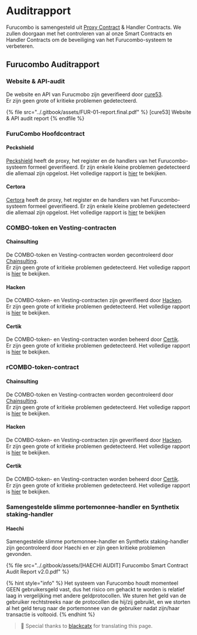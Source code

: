 # Auditrapport

Furucombo is samengesteld uit [Proxy Contract](https://etherscan.io/address/0xA013AfbB9A92cEF49e898C87C060e6660E050569) & Handler Contracts. We zullen doorgaan met het controleren van al onze Smart Contracts en Handler Contracts om de beveiliging van het Furucombo-systeem te verbeteren.

## **Furucombo Auditrapport**

### Website & API-audit

De website en API van Furucmobo zijn geverifieerd door [cure53](https://cure53.de/). \
Er zijn geen grote of kritieke problemen gedetecteerd.

{% file src="../.gitbook/assets/FUR-01-report.final.pdf" %}
\[cure53] Website & API audit report
{% endfile %}

### FuruCombo Hoofdcontract

#### Peckshield&#x20;

[Peckshield](https://peckshield.cn/en) heeft de proxy, het register en de handlers van het Furucombo-systeem formeel geverifieerd. Er zijn enkele kleine problemen gedetecteerd die allemaal zijn opgelost. Het volledige rapport is [hier](https://github.com/dinngodev/furucombo-contract/tree/master/audit/Certora) te bekijken.

#### Certora&#x20;

[Certora](https://www.certora.com/) heeft de proxy, het register en de handlers van het Furucombo-systeem formeel geverifieerd. Er zijn enkele kleine problemen gedetecteerd die allemaal zijn opgelost. Het volledige rapport is [hier](https://github.com/dinngodev/furucombo-contract/tree/master/audit/Certora) te bekijken

### COMBO-token en Vesting-contracten

#### **C**hainsulting

De COMBO-token en Vesting-contracten worden gecontroleerd door [Chainsulting](https://chainsulting.de/). \
Er zijn geen grote of kritieke problemen gedetecteerd. Het volledige rapport is [hier](https://github.com/dinngodev/RCOMBO/tree/master/audit/ChainSulting) te bekijken.

#### Hacken

De COMBO-token- en Vesting-contracten zijn geverifieerd door [Hacken](https://hacken.io/). \
Er zijn geen grote of kritieke problemen gedetecteerd. Het volledige rapport is [hier](https://github.com/dinngodev/RCOMBO/tree/master/audit/Hacken) te bekijken.

#### **Certik**

De COMBO-token- en Vesting-contracten worden beheerd door [Certik](https://www.certik.io/). \
Er zijn geen grote of kritieke problemen gedetecteerd. Het volledige rapport is [hier](https://github.com/dinngodev/RCOMBO/tree/master/audit/CertiK) te bekijken.

### **r**COMBO-token-contract

#### **C**hainsulting

De COMBO-token en Vesting-contracten worden gecontroleerd door [Chainsulting](https://chainsulting.de/). \
Er zijn geen grote of kritieke problemen gedetecteerd. Het volledige rapport is [hier](https://github.com/dinngodev/RCOMBO/tree/master/audit/ChainSulting) te bekijken.

#### Hacken

De COMBO-token- en Vesting-contracten zijn geverifieerd door [Hacken](https://hacken.io/). \
Er zijn geen grote of kritieke problemen gedetecteerd. Het volledige rapport is [hier](https://github.com/dinngodev/RCOMBO/tree/master/audit/Hacken) te bekijken.

#### **Certik**

De COMBO-token- en Vesting-contracten worden beheerd door [Certik](https://www.certik.io/). \
Er zijn geen grote of kritieke problemen gedetecteerd. Het volledige rapport is [hier](https://github.com/dinngodev/RCOMBO/tree/master/audit/CertiK) te bekijken.

### Samengestelde slimme portemonnee-handler en Synthetix staking-handler

#### **Haechi**

Samengestelde slimme portemonnee-handler en Synthetix staking-handler zijn gecontroleerd door Haechi en er zijn geen kritieke problemen gevonden.

{% file src="../.gitbook/assets/[HAECHI AUDIT] Furucombo Smart Contract Audit Report v2.0.pdf" %}

{% hint style="info" %}
Het systeem van Furucombo houdt momenteel GEEN gebruikersgeld vast, dus het risico om gehackt te worden is relatief laag in vergelijking met andere geldprotocollen. We sturen het geld van de gebruiker rechtstreeks naar de protocollen die hij/zij gebruikt, en we storten al het geld terug naar de portemonnee van de gebruiker nadat zijn/haar transactie is voltooid.
{% endhint %}



> 🧊 Special thanks to [blackcatx](https://twitter.com/gaintodayx) for translating this page.
